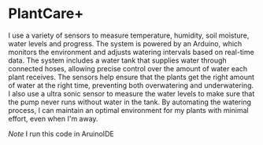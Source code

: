 # PlantCare+

I use a variety of sensors to measure temperature, humidity, soil moisture, water levels and progress.
The system is powered by an Arduino, which monitors the environment and adjusts watering intervals based on real-time data.
The system includes a water tank that supplies water through connected hoses, allowing precise control over the amount
of water each plant receives. The sensors help ensure that the plants get the right amount of water at the right time,
preventing both overwatering and underwatering. I also use a ultra sonic sensor to measure the water levels to make sure
that the pump never runs without water in the tank. By automating the watering process, I can maintain an optimal environment
for my plants with minimal effort, even when I'm away.

*Note*
I run this code in AruinoIDE